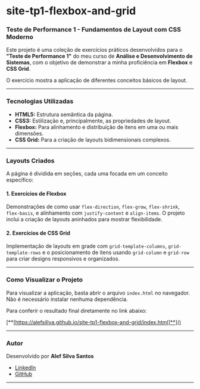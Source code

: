 # site-tp1-flexbox-and-grid

### Teste de Performance 1 - Fundamentos de Layout com CSS Moderno

Este projeto é uma coleção de exercícios práticos desenvolvidos para o **"Teste de Performance 1"** do meu curso de **Análise e Desenvolvimento de Sistemas**, com o objetivo de demonstrar a minha proficiência em **Flexbox** e **CSS Grid**.

O exercício mostra a aplicação de diferentes conceitos básicos de layout.

---

### Tecnologias Utilizadas
* **HTML5:** Estrutura semântica da página.
* **CSS3:** Estilização e, principalmente, as propriedades de layout.
* **Flexbox:** Para alinhamento e distribuição de itens em uma ou mais dimensões.
* **CSS Grid:** Para a criação de layouts bidimensionais complexos.

---

### Layouts Criados

A página é dividida em seções, cada uma focada em um conceito específico:

#### 1. Exercícios de Flexbox
Demonstrações de como usar `flex-direction`, `flex-grow`, `flex-shrink`, `flex-basis`, e alinhamento com `justify-content` e `align-items`. O projeto inclui a criação de layouts aninhados para mostrar flexibilidade.

#### 2. Exercícios de CSS Grid
Implementação de layouts em grade com `grid-template-columns`, `grid-template-rows` e o posicionamento de itens usando `grid-column` e `grid-row` para criar designs responsivos e organizados.

---

### Como Visualizar o Projeto

Para visualizar a aplicação, basta abrir o arquivo `index.html` no navegador. Não é necessário instalar nenhuma dependência.

Para conferir o resultado final diretamente no link abaixo:

[**[https://alefsillva.github.io/site-tp1-flexbox-and-grid/index.html]**]()

---

### Autor

Desenvolvido por **Alef Silva Santos**

* [LinkedIn](https://www.linkedin.com/in/alefsilvasantos15/)
* [GitHub](https://github.com/AlefSillva)

---
